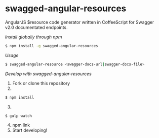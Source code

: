 swagged-angular-resources
========================
AngularJS $resource code generator written in CoffeeScript for Swagger v2.0 documentated endpoints.	

*Install globally through npm*
```bash
$ npm install -g swagged-angular-resources
```
*Usage*
```bash
$ swagged-angular-resource <swagger-docs-url|swagger-docs-file>
```

*Develop with swagged-angular-resources*
1) Fork or clone this repository
2)
```bash
$ npm install 
```
3)
```bash
$ gulp watch
```
4) npm link
5) Start developing!